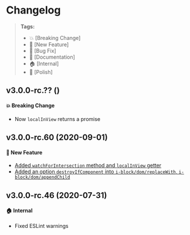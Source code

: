 Changelog
=========

> **Tags:**
> - :boom:       [Breaking Change]
> - :rocket:     [New Feature]
> - :bug:        [Bug Fix]
> - :memo:       [Documentation]
> - :house:      [Internal]
> - :nail_care:  [Polish]

## v3.0.0-rc.?? ()

#### :boom: Breaking Change

* Now `localInView` returns a promise

## v3.0.0-rc.60 (2020-09-01)

#### :rocket: New Feature

* [Added `watchForIntersection` method and `localInView` getter](https://github.com/V4Fire/Client/issues/195)
* [Added an option `destroyIfComponent` into `i-block/dom/replaceWith`, `i-block/dom/appendChild`](https://github.com/V4Fire/Client/pull/321)


## v3.0.0-rc.46 (2020-07-31)

#### :house: Internal

* Fixed ESLint warnings
